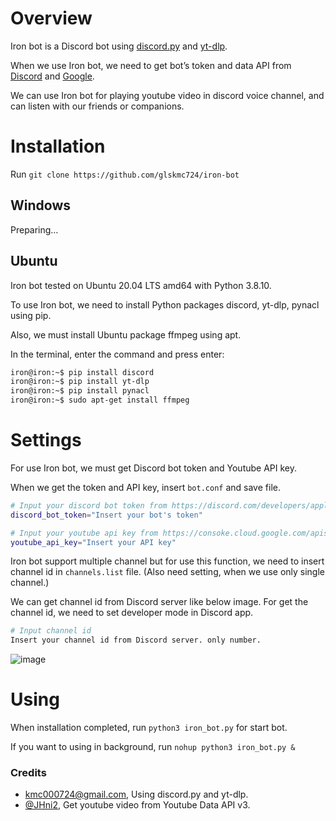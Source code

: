 # Overview

Iron bot is a Discord bot using [discord.py](https://discordpy-ko.github.io/) and [yt-dlp](https://github.com/yt-dlp/yt-dlp).

When we use Iron bot, we need to get bot’s token and data API from [Discord](https://discord.com/developers/applications) and [Google](https://console.cloud.google.com/marketplace/product/google/youtube.googleapis.com).

We can use Iron bot for playing youtube video in discord voice channel, and can listen with our friends or companions.

# Installation

Run `git clone https://github.com/glskmc724/iron-bot`

## Windows

Preparing…

## Ubuntu

Iron bot tested on Ubuntu 20.04 LTS amd64 with Python 3.8.10.

To use Iron bot, we need to install Python packages discord, yt-dlp, pynacl using pip.

Also, we must install Ubuntu package ffmpeg using apt.

In the terminal, enter the command and press enter:

```bash
iron@iron:~$ pip install discord
iron@iron:~$ pip install yt-dlp
iron@iron:~$ pip install pynacl
iron@iron:~$ sudo apt-get install ffmpeg
```

# Settings

For use Iron bot, we must get Discord bot token and Youtube API key.

When we get the token and API key, insert `bot.conf` and save file.

```bash
# Input your discord bot token from https://discord.com/developers/application
discord_bot_token="Insert your bot's token"

# Input your youtube api key from https://consoke.cloud.google.com/apis/api/youtube.googleapis.com/
youtube_api_key="Insert your API key"
```

Iron bot support multiple channel but for use this function, we need to insert channel id in `channels.list` file. (Also need setting, when we use only single channel.)

We can get channel id from Discord server like below image. For get the channel id, we need to set developer mode in Discord app.

```bash
# Input channel id
Insert your channel id from Discord server. only number.
```

![image](https://github.com/glskmc724/iron-bot/assets/90677740/8c3a033b-6be1-4d0e-8c79-b8fa123c520b)

# Using


When installation completed, run `python3 iron_bot.py` for start bot.

If you want to using in background, run `nohup python3 iron_bot.py &`

### Credits


- [kmc000724@gmail.com](https://github.com/glskmc724), Using discord.py and yt-dlp.
- [@JHni2](https://github.com/JHni2), Get youtube video from Youtube Data API v3.
